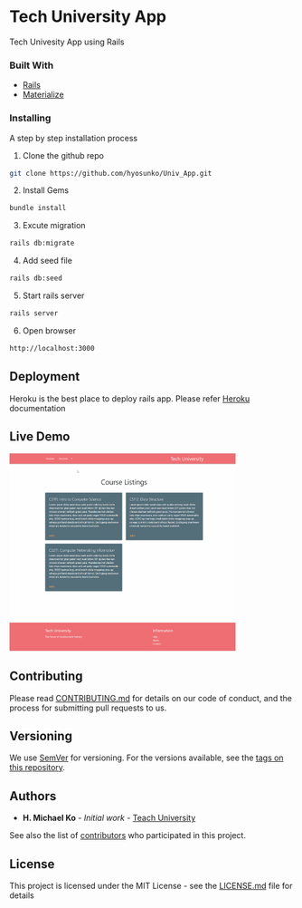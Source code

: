 # Tech University App

Tech Univesity App using Rails

### Built With

* [Rails](https://rubyonrails.org/)
* [Materialize](https://materializecss.com/)

### Installing

A step by step installation process

1. Clone the github repo
```sh
git clone https://github.com/hyosunko/Univ_App.git
```
2. Install Gems
```sh
bundle install
```
3. Excute migration
```sh
rails db:migrate
```
4. Add seed file
```sh
rails db:seed
```

5. Start rails server
```sh
rails server
```
6. Open browser
```sh
http://localhost:3000
```

## Deployment

Heroku is the best place to deploy rails app. Please refer [Heroku](https://devcenter.heroku.com/articles/getting-started-with-rails5) documentation


## Live Demo

<a href="https://univ-rails-app.herokuapp.com/">
<img src="https://github.com/hyosunko/hyosunko.github.io/blob/master/img/univ-rails-app.gif" width="400"></a>

## Contributing

Please read [CONTRIBUTING.md](https://gist.github.com/PurpleBooth/b24679402957c63ec426) for details on our code of conduct, and the process for submitting pull requests to us.

## Versioning

We use [SemVer](http://semver.org/) for versioning. For the versions available, see the [tags on this repository](https://github.com/your/project/tags).

## Authors

* **H. Michael Ko** - *Initial work* - [Teach University](https://github.com/hyosunko/Univ_App.git)

See also the list of [contributors](https://github.com/your/project/contributors) who participated in this project.

## License

This project is licensed under the MIT License - see the [LICENSE.md](LICENSE.md) file for details
